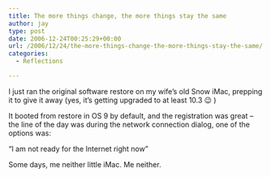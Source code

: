```yaml
---
title: The more things change, the more things stay the same
author: jay
type: post
date: 2006-12-24T00:25:29+00:00
url: /2006/12/24/the-more-things-change-the-more-things-stay-the-same/
categories:
  - Reflections

---
```

I just ran the original software restore on my wife’s old Snow iMac, prepping it to give it away (yes, it’s getting upgraded to at least 10.3 😉 )

It booted from restore in OS 9 by default, and the registration was great &#8211; the line of the day was during the network connection dialog, one of the options was:

“I am not ready for the Internet right now”

Some days, me neither little iMac. Me neither.